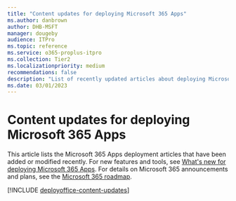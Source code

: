 ```yaml
--- 
title: "Content updates for deploying Microsoft 365 Apps" 
ms.author: danbrown 
author: DHB-MSFT 
manager: dougeby 
audience: ITPro 
ms.topic: reference 
ms.service: o365-proplus-itpro 
ms.collection: Tier2
ms.localizationpriority: medium 
recommendations: false
description: "List of recently updated articles about deploying Microsoft 365 Apps" 
ms.date: 03/01/2023
---
```


# Content updates for deploying Microsoft 365 Apps

This article lists the Microsoft 365 Apps deployment articles that have been added or modified recently. For new features and tools, see [What's new for deploying Microsoft 365 Apps](whats-new.md). For details on Microsoft 365 announcements and plans, see the [Microsoft 365 roadmap](https://www.microsoft.com/microsoft-365/roadmap). 

[!INCLUDE [deployoffice-content-updates](includes/deployoffice-content-updates.md)]